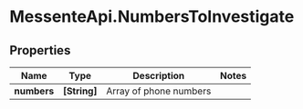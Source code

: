 # MessenteApi.NumbersToInvestigate

## Properties
Name | Type | Description | Notes
------------ | ------------- | ------------- | -------------
**numbers** | **[String]** | Array of phone numbers | 


